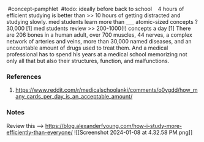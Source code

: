  #concept-pamphlet 
 #todo: ideally  before back to school
 
 4 hours of efficient studying is better than >> 10 hours of getting distracted and studying slowly.
med students learn more than `___` atomic-sized concepts
?
30,000 [1]
med students review >> 200-1000(!) concepts a day [1]
There are 206 bones in a human adult, over 700 muscles, 44 nerves, a complex network of arteries and veins, more than 30,000 named diseases, and an uncountable amount of drugs used to treat them. And a medical professional has to spend his years at a medical school memorizing not only all that but also their structures, function, and malfunctions.

### References
1. https://www.reddit.com/r/medicalschoolanki/comments/o0ygdd/how_many_cards_per_day_is_an_acceptable_amount/

### Notes
Review this -->
https://blog.alexanderfyoung.com/how-i-study-more-efficiently-than-everyone/
![[Screenshot 2024-01-08 at 4.32.58 PM.png]]
